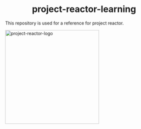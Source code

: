 <h1 align="center">project-reactor-learning</h1>

<p> This repository is used for a reference for project reactor. </p>

<img src="https://pbs.twimg.com/profile_images/1235875169127796736/yuLH2iKt.png" alt="project-reactor-logo" width="300" height="300" />
